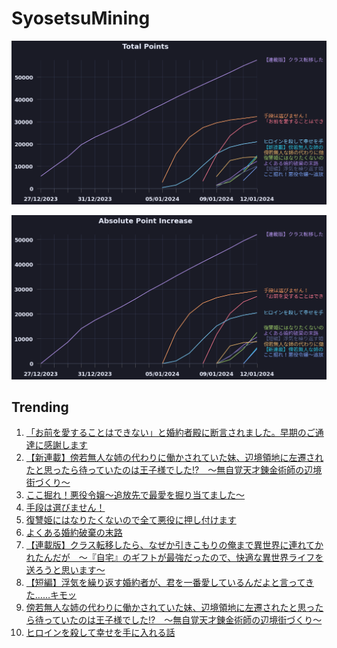 # SyosetsuMining


![](https://raw.githubusercontent.com/exc4l/SyosetsuMining/main/plots/point_trend.png)

![](https://raw.githubusercontent.com/exc4l/SyosetsuMining/main/plots/point_increase.png)


## Trending

1. [「お前を愛することはできない」と婚約者殿に断言されました。早期のご通達に感謝します](https://ncode.syosetu.com/n8992io/)
2. [【新連載】傍若無人な姉の代わりに働かされていた妹、辺境領地に左遷されたと思ったら待っていたのは王子様でした!?　～無自覚天才錬金術師の辺境街づくり～](https://ncode.syosetu.com/n0091ip/)
3. [ここ掘れ！悪役令嬢～追放先で最愛を掘り当てました～](https://ncode.syosetu.com/n9956io/)
4. [手段は選びません！](https://ncode.syosetu.com/n7834io/)
5. [復讐姫にはなりたくないので全て悪役に押し付けます](https://ncode.syosetu.com/n5872io/)
6. [よくある婚約破棄の末路](https://ncode.syosetu.com/n9435io/)
7. [【連載版】クラス転移したら、なぜか引きこもりの俺まで異世界に連れてかれたんだが　～『自宅』のギフトが最強だったので、快適な異世界ライフを送ろうと思います～](https://ncode.syosetu.com/n3960io/)
8. [【短編】浮気を繰り返す婚約者が、君を一番愛しているんだよと言ってきた……キモッ](https://ncode.syosetu.com/n9634io/)
9. [傍若無人な姉の代わりに働かされていた妹、辺境領地に左遷されたと思ったら待っていたのは王子様でした!?　～無自覚天才錬金術師の辺境街づくり～](https://ncode.syosetu.com/n9414io/)
10. [ヒロインを殺して幸せを手に入れる話](https://ncode.syosetu.com/n7582io/)

